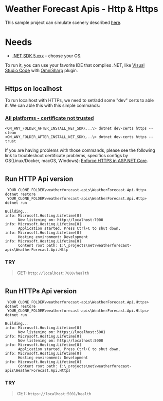 # Weather Forecast Apis - Http & Https
This sample project can simulate scenery described [here](https://github.com/Kong/kong/issues/7566#issuecomment-881134190).

# Needs

- [.NET SDK 5.xxx](https://dotnet.microsoft.com/download/dotnet/5.0) - choose your OS.

To run it, you can use your favorite IDE that compiles .NET, like [Visual Studio Code](https://code.visualstudio.com/) with [OmniSharp](https://code.visualstudio.com/docs/languages/csharp) plugin.

# 

## Https on localhost

To run localhost with HTTPs, we need to set/add some "dev" certs to able it. We can able this with this simple commands:

### [All platforms - certificate not trusted](https://docs.microsoft.com/en-us/aspnet/core/security/enforcing-ssl?view=aspnetcore-5.0&tabs=visual-studio#all-platforms---certificate-not-trusted)
```
<ON_ANY_FOLDER_AFTER_INSTALL_NET_SDK\...\> dotnet dev-certs https --clean
<ON_ANY_FOLDER_AFTER_INSTALL_NET_SDK\...\> dotnet dev-certs https --trust
```
If you are having problems with those commands, please see the following link to troubleshoot certificate problems, specifics configs by OS(Linux/Docker, macOS, Windows): [Enforce HTTPS in ASP.NET Core](https://docs.microsoft.com/en-us/aspnet/core/security/enforcing-ssl?view=aspnetcore-5.0&tabs=visual-studio).

# 

## Run HTTP Api version

```
 YOUR_CLONE_FOLDER\weatherforecast-apis\WeatherForecast.Api.Http> dotnet restore
 YOUR_CLONE_FOLDER\weatherforecast-apis\WeatherForecast.Api.Http> dotnet run
```

```
Building...
info: Microsoft.Hosting.Lifetime[0]
      Now listening on: http://localhost:7000
info: Microsoft.Hosting.Lifetime[0]
      Application started. Press Ctrl+C to shut down.
info: Microsoft.Hosting.Lifetime[0]
      Hosting environment: Development
info: Microsoft.Hosting.Lifetime[0]
      Content root path: I:\_projects\net\weatherforecast-apis\WeatherForecast.Api.Http
```

### TRY
> GET: `http://localhost:7000/health`

# 

## Run HTTPs Api version

```
 YOUR_CLONE_FOLDER\weatherforecast-apis\WeatherForecast.Api.Https> dotnet restore
 YOUR_CLONE_FOLDER\weatherforecast-apis\WeatherForecast.Api.Https> dotnet run
```

```
Building...
info: Microsoft.Hosting.Lifetime[0]
      Now listening on: https://localhost:5001
info: Microsoft.Hosting.Lifetime[0]
      Now listening on: http://localhost:5000
info: Microsoft.Hosting.Lifetime[0]
      Application started. Press Ctrl+C to shut down.
info: Microsoft.Hosting.Lifetime[0]
      Hosting environment: Development
info: Microsoft.Hosting.Lifetime[0]
      Content root path: I:\_projects\net\weatherforecast-apis\WeatherForecast.Api.Https
```

### TRY
> GET: `https://localhost:5001/health`
